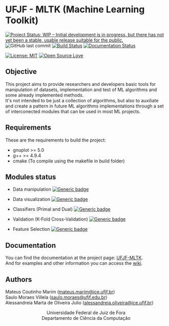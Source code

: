 # UFJF - MLTK (Machine Learning Toolkit)
[![Project Status: WIP – Initial development is in progress, but there has not yet been a stable, usable release suitable for the public.](https://www.repostatus.org/badges/latest/wip.svg)](https://www.repostatus.org/#wip)
![GitHub last commit](https://img.shields.io/github/last-commit/mateus558/UFJF-MLTK)
[![Build Status](https://travis-ci.org/mateus558/UFJF-MLTK.svg?branch=develop)](https://travis-ci.org/mateus558/UFJF-MLTK)
[![Documentation Status](https://readthedocs.org/projects/ufjf-mltk/badge/?version=documentation)](https://ufjf-mltk.readthedocs.io/en/documentation/?badge=documentation)


[![License: MIT](https://img.shields.io/badge/License-MIT-yellow.svg)](https://opensource.org/licenses/MIT)
[![Open Source Love](https://badges.frapsoft.com/os/v1/open-source.png?v=103)](https://github.com/ellerbrock/open-source-badges/) 


## Objective
This project aims to provide researchers and developers basic tools for manipulation of datasets, implementation and test of ML algorithms
and some already implemented methods.<br />
It's not intended to be just a collection of algorithms, but also to auxiliate and create a pattern in future ML algorithms implementations
through a set of interconected modules that can be used in most ML projects.<br />

## Requirements
These are the requirements to build the project:
* gnuplot >= 5.0
* g++ >= 4.9.4 
* cmake (To compile using the makefile in build folder)

## Modules status
* Data manipulation [![Generic badge](https://img.shields.io/badge/status-Ready-green.svg)](https://shields.io/)

* Data visualization [![Generic badge](https://img.shields.io/badge/status-Ready-green.svg)](https://shields.io/)
* Classifiers (Primal and Dual) [![Generic badge](https://img.shields.io/badge/status-Ready-green.svg)](https://shields.io/)
* Validation (K-Fold Cross-Validation) [![Generic badge](https://img.shields.io/badge/status-WIP-yellow.svg)](https://shields.io/)
* Feature Selection [![Generic badge](https://img.shields.io/badge/status-Ready-green.svg)](https://shields.io/)

## Documentation
You can find the documentation at the project page: [UFJF-MLTK](https://mateus558.github.io/Machine-Learning-Toolkit/index.html). <br />
And for examples and other information you can access the [wiki](https://github.com/mateus558/Machine-Learning-Toolkit/wiki).

## Authors
Mateus Coutinho Marim (mateus.marim@ice.ufjf.br) <br />
Saulo Moraes Villela (saulo.moraes@ufjf.edu.br)<br />
Alessandreia Marta de Oliveira Julio (alessandreia.oliveira@ice.ufjf.br)<br />

<p align="center">
  Universidade Federal de Juiz de Fora <br />
  Departamento de Ciência da Computação
</p>
